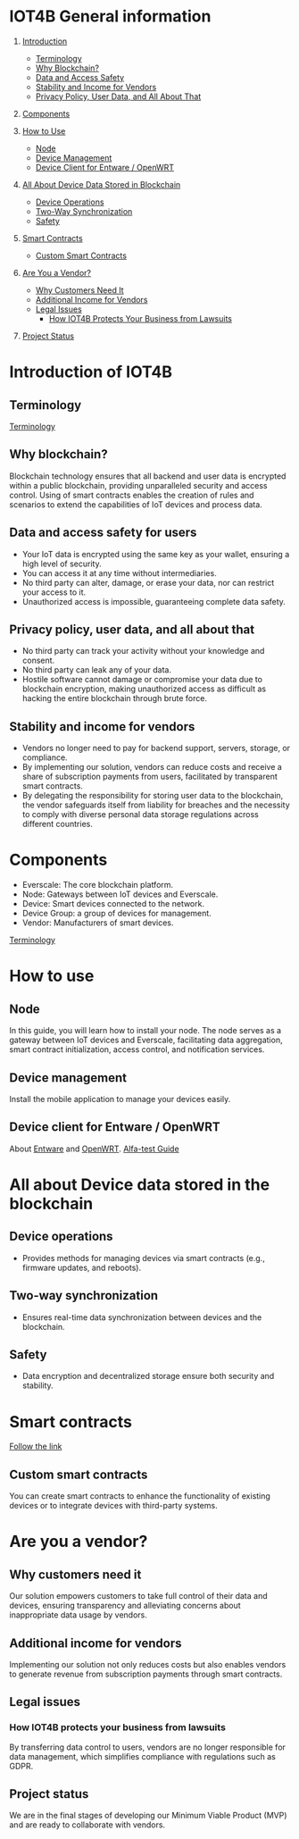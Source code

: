 # IOT4B General information
1. [Introduction](#introduction)
    - [Terminology](#Terminology)
    - [Why Blockchain?](#why-blockchain)
    - [Data and Access Safety](#data-and-access-safety)
    - [Stability and Income for Vendors](#stability-and-income-for-vendors)
    - [Privacy Policy, User Data, and All About That](#privacy-policy-user-data-and-all-about-that)

2. [Components](#components)

3. [How to Use](#how-to-use)
    - [Node](#node-1)
    - [Device Management](#device-management)
    - [Device Client for Entware / OpenWRT](#device-client-for-entware-openwrt)

4. [All About Device Data Stored in Blockchain](#all-about-device-data-stored-in-blockchain)
    - [Device Operations](#device-operations)
    - [Two-Way Synchronization](#two-way-synchronization)
    - [Safety](#safety)

5. [Smart Contracts](#smart-contracts)
    - [Custom Smart Contracts](#custom-smart-contracts)

6. [Are You a Vendor?](#are-you-a-vendor)
    - [Why Customers Need It](#why-customers-need-it)
    - [Additional Income for Vendors](#additional-income-for-vendors)
    - [Legal Issues](#legal-issues)
        - [How IOT4B Protects Your Business from Lawsuits](#how-iot4b-protects-your-business-from-lawsuits)

7. [Project Status](#project-status)

# Introduction of IOT4B

## Terminology
[Terminology](https://github.com/ever-iot/docs/blob/main/terminology.md)

## Why blockchain?
Blockchain technology ensures that all backend and user data is encrypted within a public blockchain, providing unparalleled security and access control. Using of smart contracts enables the creation of rules and scenarios to extend the capabilities of IoT devices and process data.

## Data and access safety for users
- Your IoT data is encrypted using the same key as your wallet, ensuring a high level of security.
- You can access it at any time without intermediaries.
- No third party can alter, damage, or erase your data, nor can restrict your access to it.
- Unauthorized access is impossible, guaranteeing complete data safety.


## Privacy policy, user data, and all about that
- No third party can track your activity without your knowledge and consent.
- No third party can leak any of your data.
- Hostile software cannot damage or compromise your data due to blockchain encryption, making unauthorized access as difficult as hacking the entire blockchain through brute force.

## Stability and income for vendors
- Vendors no longer need to pay for backend support, servers, storage, or compliance.
- By implementing our solution, vendors can reduce costs and receive a share of subscription payments from users, facilitated by transparent smart contracts.
- By delegating the responsibility for storing user data to the blockchain, the vendor safeguards itself from liability for breaches and the necessity to comply with diverse personal data storage regulations across different countries.

# Components
- Everscale: The core blockchain platform.
- Node: Gateways between IoT devices and Everscale.
- Device: Smart devices connected to the network.
- Device Group: a group of devices for management.
- Vendor: Manufacturers of smart devices.

[Terminology](https://github.com/ever-iot/docs/blob/main/terminology.md)

# How to use

## Node
In this guide, you will learn how to install your node. The node serves as a gateway between IoT devices and Everscale, facilitating data aggregation, smart contract initialization, access control, and notification services.

## Device management
Install the mobile application to manage your devices easily.

## Device client for Entware / OpenWRT
About [Entware](https://github.com/Entware) and [OpenWRT](https://github.com/openwrt).
[Alfa-test Guide](https://github.com/ever-iot/docs/blob/main/guide.md)

# All about Device data stored in the blockchain

## Device operations
- Provides methods for managing devices via smart contracts (e.g., firmware updates, and reboots).

## Two-way synchronization
- Ensures real-time data synchronization between devices and the blockchain.

## Safety
- Data encryption and decentralized storage ensure both security and stability.

# Smart contracts

[Follow the link](https://github.com/ever-iot/docs/blob/main/Contracts.md#smart-contracts)

## Custom smart contracts
You can create smart contracts to enhance the functionality of existing devices or to integrate devices with third-party systems.

# Are you a vendor?

## Why customers need it
Our solution empowers customers to take full control of their data and devices, ensuring transparency and alleviating concerns about inappropriate data usage by vendors.

## Additional income for vendors
Implementing our solution not only reduces costs but also enables vendors to generate revenue from subscription payments through smart contracts.

## Legal issues

### How IOT4B protects your business from lawsuits
By transferring data control to users, vendors are no longer responsible for data management, which simplifies compliance with regulations such as GDPR.

## Project status
We are in the final stages of developing our Minimum Viable Product (MVP) and are ready to collaborate with vendors.



